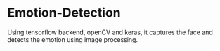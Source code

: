 # Emotion-Detection
Using tensorflow backend, openCV and keras, it captures the face and detects the emotion using image processing.
